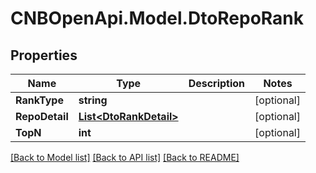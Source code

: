 # CNBOpenApi.Model.DtoRepoRank

## Properties

Name | Type | Description | Notes
------------ | ------------- | ------------- | -------------
**RankType** | **string** |  | [optional] 
**RepoDetail** | [**List&lt;DtoRankDetail&gt;**](DtoRankDetail.md) |  | [optional] 
**TopN** | **int** |  | [optional] 

[[Back to Model list]](../../README.md#documentation-for-models) [[Back to API list]](../../README.md#documentation-for-api-endpoints) [[Back to README]](../../README.md)

